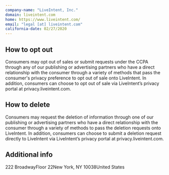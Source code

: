 ```yaml
---
company-name: "LiveIntent, Inc."
domain: liveintent.com
home: https://www.liveintent.com/
email: "legal [at] liveintent.com"
california-date: 02/27/2020
---
```

## How to opt out


Consumers may opt out of sales or submit requests under the CCPA through any of our publishing or advertising partners who have a direct relationship with the consumer through a variety of methods that pass the consumer's privacy preference to opt out of sale onto LiveIntent. In addition, consumers can choose to opt out of sale via LiveIntent’s privacy portal at privacy.liveintent.com.

## How to delete


Consumers may request the deletion of information through one of our publishing or advertising partners who have a direct relationship with the consumer through a variety of methods to pass the deletion requests onto LiveIntent. In addition, consumers can choose to submit a deletion request directly to LiveIntent via LiveIntent’s privacy portal at privacy.liveintent.com.

## Additional info




222 BroadwayFloor 22New York, NY 10038United States













